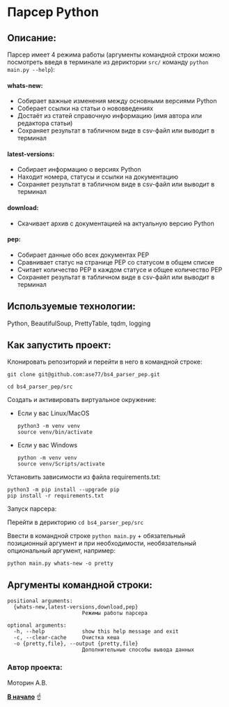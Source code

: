 <a id="anchor"></a>
# Парсер Python
## Описание:
Парсер имеет 4 режима работы (аргументы командной строки можно посмотреть введя в терминале из дериктории `src/` команду `python main.py --help`):
#### whats-new:
  * Собирает важные изменения между основными версиями Python
  * Соберает ссылки на статьи о нововведениях
  * Достаёт из статей справочную информацию (имя автора или редактора статьи)
  * Сохраняет результат в табличном виде в csv-файл или выводит в терминал
#### latest-versions:
  * Собирает информацию о версиях Python
  * Находит номера, статусы и ссылки на документацию
  * Сохраняет результат в табличном виде в csv-файл или выводит в терминал
#### download:
  * Скачивает архив с документацией на актуальную версию Python
#### pep:
  * Собирает данные обо всех документах PEP
  * Сравнивает статус на странице PEP со статусом в общем списке
  * Считает количество PEP в каждом статусе и общее количество PEP
  * Сохраняет результат в табличном виде в csv-файл или выводит в терминал
  
## Используемые технологии:
Python, BeautifulSoup, PrettyTable, tqdm, logging

## Как запустить проект:

Клонировать репозиторий и перейти в него в командной строке:

```
git clone git@github.com:ase77/bs4_parser_pep.git

cd bs4_parser_pep/src
```

Cоздать и активировать виртуальное окружение:

* Если у вас Linux/MacOS

    ```
    python3 -m venv venv
    source venv/bin/activate
    ```

* Если у вас Windows

    ```
    python -m venv venv
    source venv/Scripts/activate
    ```

Установить зависимости из файла requirements.txt:

```
python3 -m pip install --upgrade pip
pip install -r requirements.txt
```

Запуск парсера:

Перейти в дерикторию `cd bs4_parser_pep/src`

Ввести в командной строке `python main.py` + обязательный позиционный аргумент и при необходимости, необязательный опциональный аргумент, например:

```
python main.py whats-new -o pretty
```

## Аргументы командной строки:
```
positional arguments:
  {whats-new,latest-versions,download,pep}
                        Режимы работы парсера

optional arguments:
  -h, --help            show this help message and exit
  -c, --clear-cache     Очистка кеша
  -o {pretty,file}, --output {pretty,file}
                        Дополнительные способы вывода данных
```

### Автор проекта:

Моторин А.В.

[__В начало__](#anchor) :point_up:
